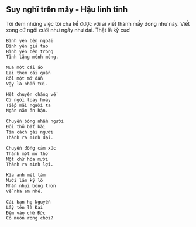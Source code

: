 ## Suy nghĩ trên mây - Hậu linh tinh

Tôi đem những việc tôi chả kể được với ai viết thành mấy dòng như này. Viết xong cứ ngồi cười như ngây như dại. Thật là kỳ cục!

```md
Bình yên bên ngoài
Bình yên giả tạo
Bình yên bên trong
Tĩnh lặng mênh mông.
```

```md
Mua một cái áo
Lại thêm cái quần
Rồi một mớ đần
Vậy là nhẵn túi.
```

```md
Hết chuyện chẳng về
Cứ ngồi loay hoay
Tiếp mãi người ta
Ngàn năm ân hận.
```

```md
Chuyền bóng nhầm người
Đối thủ bắt bài
Tìm cách gài người
Thành ra mình dại.
```

```md
Chuyển đống cảm xúc
Thành một mớ thơ
Một chữ hóa mười
Thành ra mình lợi.
```

```md
Kìa anh mét tám
Mười lăm ký lô
Nhẵn nhụi bóng trơn
Về nhà em nhé.
```

```md
Cái bạn họ Nguyễn
Lấy tên là Đại
Đệm vào chữ Đức
Có muốn rong chơi?
```